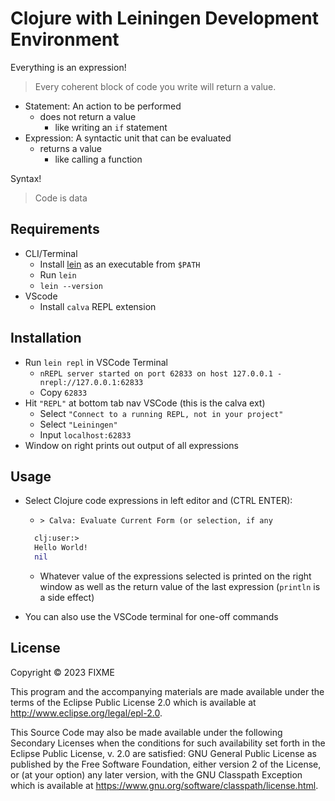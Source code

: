 # Clojure with Leiningen Development Environment

Everything is an expression!
> Every coherent block of code you write will return a value.

* Statement: An action to be performed
  * does not return a value
    * like writing an `if` statement
* Expression: A syntactic unit that can be evaluated 
  * returns a value
    * like calling a function

Syntax!
> Code is data

## Requirements

* CLI/Terminal
  * Install [lein](https://leiningen.org/#install) as an executable from `$PATH`
  * Run `lein`
  * `lein --version`
* VScode
  * Install `calva` REPL extension

## Installation
* Run `lein repl` in VSCode Terminal
  * `nREPL server started on port 62833 on host 127.0.0.1 - nrepl://127.0.0.1:62833`
  * Copy `62833`
* Hit `"REPL"` at bottom tab nav VSCode (this is the calva ext)
  * Select `"Connect to a running REPL, not in your project"`
  * Select `"Leiningen"`
  * Input `localhost:62833`
* Window on right prints out output of all expressions

## Usage

* Select Clojure code expressions in left editor and (CTRL ENTER):
  * `> Calva: Evaluate Current Form (or selection, if any`

  ```clj
    clj꞉user꞉> 
    Hello World!
    nil
  ``` 

  * Whatever value of the expressions selected is printed on the right window as well as the return value of the last expression (`println` is a side effect)
* You can also use the VSCode terminal for one-off commands


## License

Copyright © 2023 FIXME

This program and the accompanying materials are made available under the
terms of the Eclipse Public License 2.0 which is available at
http://www.eclipse.org/legal/epl-2.0.

This Source Code may also be made available under the following Secondary
Licenses when the conditions for such availability set forth in the Eclipse
Public License, v. 2.0 are satisfied: GNU General Public License as published by
the Free Software Foundation, either version 2 of the License, or (at your
option) any later version, with the GNU Classpath Exception which is available
at https://www.gnu.org/software/classpath/license.html.
